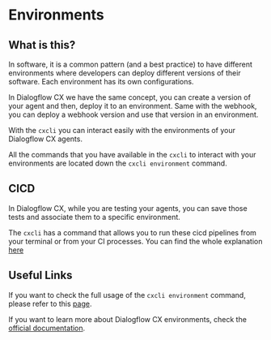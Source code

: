 # Environments

## What is this?

In software, it is a common pattern (and a best practice) to have different environments where developers can deploy different versions of their software. Each environment has its own configurations.

In Dialogflow CX we have the same concept, you can create a version of your agent and then, deploy it to an environment. Same with the webhook, you can deploy a webhook version and use that version in an environment.

With the `cxcli` you can interact easily with the environments of your Dialogflow CX agents.

All the commands that you have available in the `cxcli` to interact with your environments are located down the `cxcli environment` command.

## CICD

In Dialogflow CX, while you are testing your agents, you can save those tests and associate them to a specific environment.

The `cxcli` has a command that allows you to run these cicd pipelines from your terminal or from your CI processes. You can find the whole explanation [here](/environments/cicd)

## Useful Links

If you want to check the full usage of the `cxcli environment` command, please refer to this [page](/cmd/cxcli_environment).

If you want to learn more about Dialogflow CX environments, check the [official documentation](https://cloud.google.com/dialogflow/cx/docs/concept/version).